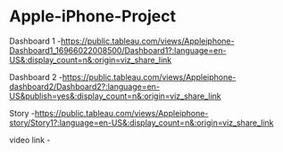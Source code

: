 # Apple-iPhone-Project

Dashboard 1 -https://public.tableau.com/views/Appleiphone-Dashboard1_16966022008500/Dashboard1?:language=en-US&:display_count=n&:origin=viz_share_link

Dashboard 2 -https://public.tableau.com/views/Appleiphone-dashboard2/Dashboard2?:language=en-US&publish=yes&:display_count=n&:origin=viz_share_link

Story -https://public.tableau.com/views/Appleiphone-story/Story1?:language=en-US&:display_count=n&:origin=viz_share_link

video link -
